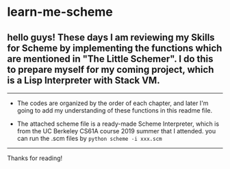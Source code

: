 # learn-me-scheme
## hello guys! These days I am reviewing my Skills for Scheme by implementing the functions which are mentioned in "The Little Schemer". I do this to prepare myself for my coming project, which is a Lisp Interpreter with Stack VM.

---
+ The codes are organized by the order of each chapter, and later I'm going to add my understanding of these functions in this readme file.

+ The attached scheme file is a ready-made Scheme Interpreter, which is from the UC Berkeley CS61A course 2019 summer that I attended. you can run the .scm files by `python scheme -i xxx.scm`
---
Thanks for reading!

